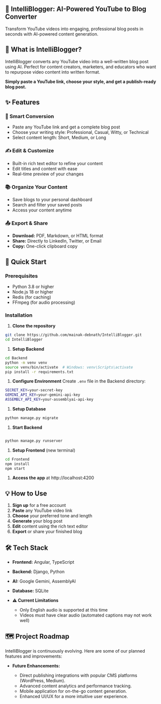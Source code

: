 ## 📝 IntelliBlogger: AI-Powered YouTube to Blog Converter

Transform YouTube videos into engaging, professional blog posts in seconds with AI-powered content generation.

## 🎯 What is IntelliBlogger?

IntelliBlogger converts any YouTube video into a well-written blog post using AI. Perfect for content creators, marketers, and educators who want to repurpose video content into written format.

**Simply paste a YouTube link, choose your style, and get a publish-ready blog post.**

## ✨ Features

### 🎥 Smart Conversion

- Paste any YouTube link and get a complete blog post
- Choose your writing style: Professional, Casual, Witty, or Technical
- Select content length: Short, Medium, or Long

### ✍️ Edit & Customize

- Built-in rich text editor to refine your content
- Edit titles and content with ease
- Real-time preview of your changes

### 📚 Organize Your Content

- Save blogs to your personal dashboard
- Search and filter your saved posts
- Access your content anytime

### 📤 Export & Share

- **Download:** PDF, Markdown, or HTML format
- **Share:** Directly to LinkedIn, Twitter, or Email
- **Copy:** One-click clipboard copy

## 🚀 Quick Start

### Prerequisites

- Python 3.8 or higher
- Node.js 18 or higher
- Redis (for caching)
- FFmpeg (for audio processing)

### Installation

1.  **Clone the repository**

```bash
git clone https://github.com/mainak-debnath/IntelliBlogger.git
cd IntelliBlogger
```

1.  **Setup Backend**

```bash
cd Backend
python -m venv venv
source venv/bin/activate  # Windows: venv\Scripts\activate
pip install -r requirements.txt
```

1.  **Configure Environment** Create `.env` file in the Backend directory:

```bash
SECRET_KEY=your-secret-key
GEMINI_API_KEY=your-gemini-api-key
ASSEMBLY_API_KEY=your-assemblyai-api-key
```

1.  **Setup Database**

```bash
python manage.py migrate
```

1.  **Start Backend**

```bash

python manage.py runserver
```

1.  **Setup Frontend** (new terminal)

```bash
cd Frontend
npm install
npm start
```

1.  **Access the app** at http://localhost:4200

## 💡 How to Use

1.  **Sign up** for a free account
2.  **Paste** any YouTube video link
3.  **Choose** your preferred tone and length
4.  **Generate** your blog post
5.  **Edit** content using the rich text editor
6.  **Export** or share your finished blog

## 🛠️ Tech Stack

- **Frontend:** Angular, TypeScript
- **Backend:** Django, Python
- **AI:** Google Gemini, AssemblyAI
- **Database:** SQLite

- **⚠️ Current Limitations**

  - Only English audio is supported at this time
  - Videos must have clear audio (automated captions may not work well)

## 🗺️ Project Roadmap

IntelliBlogger is continuously evolving. Here are some of our planned features and improvements:

- **Future Enhancements:**

  - Direct publishing integrations with popular CMS platforms (WordPress, Medium).
  - Advanced content analytics and performance tracking.
  - Mobile application for on-the-go content generation.
  - Enhanced UI/UX for a more intuitive user experience.
